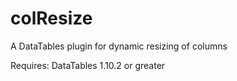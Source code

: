 colResize
=========

A DataTables plugin for dynamic resizing of columns

Requires: DataTables 1.10.2 or greater
